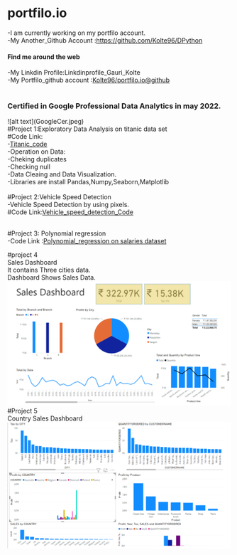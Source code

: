 # portfilo.io
-I am currently working on my portfilo account.<br>
-My Another_Github Account :<a href="https://github.com/Kolte96/DPython">https://github.com/Kolte96/DPython</a><br>

<h4> Find me around the web</h4>
-My Linkdin Profile:<a hred="https://www.linkedin.com/in/gauri-kolte-274bb9160">Linkdinprofile_Gauri_Kolte</a><br>
-My Portfilo_github account :<a href="https://github.com/Kolte96/portfilo.io">Kolte96/portfilo.io@github</a><br>
<br>
<h3>Certified in Google Professional Data Analytics in may 2022.</h3>
![alt text](GoogleCer.jpeg)

<br>
#Project 1:Exploratory Data Analysis on titanic data set<br>
#Code Link:<br>
-<a href="https://github.com/Kolte96/portfilo.io/blob/main/Titanic_Dataset_EDA.ipynb">Titanic_code</a><br>
-Operation on Data:<br>
-Cheking duplicates<br>
-Checking null<br>
-Data Cleaing and Data Visualization.<br>
-Libraries are install Pandas,Numpy,Seaborn,Matplotlib<br>
<br>
#Project 2:Vehicle Speed Detection<br>
-Vehicle Speed Detection by using pixels.<br>
#Code Link:<a href="https://github.com/Kolte96/portfilo.io/blob/main/Vehicle_speed_detection.ipynb">Vehicle_speed_detection_Code</a><br>
<br>

#Project 3: Polynomial regression<br>
-Code Link :<a href="https://github.com/Kolte96/portfilo.io/blob/main/Polynimal_regression.ipynb">Polynomial_regression on salaries dataset</a><br>

#project 4<br>
Sales Dashboard<br>
It contains Three cities data.<br>
Dashboard Shows Sales Data.<br>
![alt text](dataset2Powerbi2.PNG)
<br>
#Project 5<br>
Country Sales Dashboard<br>
![alt text](Powerbi3.PNG)

